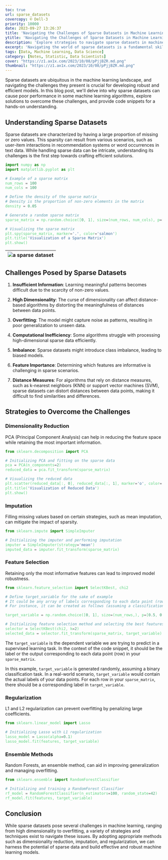 ```yaml
---
toc: true
url: sparse_datasets
covercopy: © Dell-3
priority: 10000
date: 2023-09-27 13:26:37
title: 'Navigating the Challenges of Sparse Datasets in Machine Learning'
ytitle: 'Navigating the Challenges of Sparse Datasets in Machine Learning' 
description: 'Explore strategies to navigate sparse datasets in machine learning with practical Python code examples and solutions.'
excerpt: 'Navigating the world of sparse datasets is a fundamental skill in machine learning. This blog post delves into the challenges posed by sparse datasets, such as high dimensionality, overfitting, and computational inefficiency, offering insightful strategies to overcome them. With hands-on Python code snippets for visualization and implementation of solutions like dimensionality reduction, imputation, and regularization, this post is a comprehensive guide for anyone looking to harness the potential of sparse data in building robust machine learning models. Explore the intricacies of dealing with sparse datasets and equip yourself with the knowledge to turn challenges into opportunities!'
tags: [Data, Machine Learning, Data Science]
category: [Notes, Statistic, Data Scientists]
cover: "https://z1.ax1x.com/2023/10/08/pPjjBZR.md.png"
thumbnail: "https://z1.ax1x.com/2023/10/08/pPjjBZR.md.png"
---
```


Sparse datasets are ubiquitous in the machine learning landscape, and navigating the challenges they present is crucial for developing robust and efficient models. In this blog post, we'll delve into why sparse datasets can cause poor performance in some machine learning algorithms, explore solutions to overcome these challenges, and provide code snippets for a hands-on understanding.

## Understanding Sparse Datasets

Sparse datasets are characterized by having a large proportion of missing or zero values. This sparsity can result from various scenarios, such as user-item interactions in recommendation systems or word occurrences in text data. While handling sparse data can be intricate, understanding its challenges is the first step towards crafting efficient solutions.

```python
import numpy as np
import matplotlib.pyplot as plt

# Example of a sparse matrix
num_rows = 100
num_cols = 100

# Define the density of the sparse matrix
# Density is the proportion of non-zero elements in the matrix
density = 0.05

# Generate a random sparse matrix
sparse_matrix = np.random.choice([0, 1], size=(num_rows, num_cols), p=[1-density, density])

# Visualizing the sparse matrix
plt.spy(sparse_matrix, marker='.', color='salmon')
plt.title('Visualization of a Sparse Matrix')
plt.show()
```

|![a sparse dataset](https://z1.ax1x.com/2023/09/28/pPblU8H.png)|
|:-:|

## Challenges Posed by Sparse Datasets

1. **Insufficient Information**: Learning meaningful patterns becomes difficult due to the scarcity of non-zero values.

2. **High Dimensionality**: The curse of dimensionality can affect distance-based algorithms by distorting the meaningfulness of distances between data points.

3. **Overfitting**: The model might capture noise as patterns, resulting in poor generalization to unseen data.

4. **Computational Inefficiency**: Some algorithms struggle with processing high-dimensional sparse data efficiently.

5. **Imbalance**: Sparse datasets might introduce class imbalance, leading to biased models.

6. **Feature Importance**: Determining which features are informative is challenging in sparse scenarios.

7. **Distance Measures**: For algorithms that rely on distance measures, such as k-nearest neighbors (KNN) or support vector machines (SVM), sparse datasets can distort distances between data points, making it difficult to find similarities and differences.

## Strategies to Overcome the Challenges

### Dimensionality Reduction
PCA (Principal Component Analysis) can help in reducing the feature space while retaining the most important information.

```python
from sklearn.decomposition import PCA

# Initializing PCA and fitting on the sparse data
pca = PCA(n_components=2)
reduced_data = pca.fit_transform(sparse_matrix)

# Visualizing the reduced data
plt.scatter(reduced_data[:, 0], reduced_data[:, 1], marker='o', color='b')
plt.title('Visualization of Reduced Data')
plt.show()
```

### Imputation
Filling missing values based on certain strategies, such as mean imputation, can mitigate the impact of sparsity.

```python
from sklearn.impute import SimpleImputer

# Initializing the imputer and performing imputation
imputer = SimpleImputer(strategy='mean')
imputed_data = imputer.fit_transform(sparse_matrix)
```

### Feature Selection

Retaining only the most informative features can lead to improved model robustness.


```python
from sklearn.feature_selection import SelectKBest, chi2

# Define target_variable for the sake of example
# It could be any array of labels corresponding to each data point (row) in your sparse_matrix
# For instance, it can be created as follows (assuming a classification task with two classes, 0 and 1):

target_variable = np.random.choice([0, 1], size=(num_rows,), p=[0.5, 0.5])

# Initializing feature selection method and selecting the best features
selector = SelectKBest(chi2, k=2)
selected_data = selector.fit_transform(sparse_matrix, target_variable)
```
The `target_variable` is the dependent variable we are trying to predict in a supervised learning task. In the context of the code snippet, it should be the label or the output corresponding to each data point (row) in your `sparse_matrix`.

In this example, `target_variable` is generated randomly, assuming a binary classification task. In a real-world scenario, `target_variable` would contain the actual labels of your data points. For each row in your `sparse_matrix`, there should be a corresponding label in `target_variable`.

### Regularization
L1 and L2 regularization can prevent overfitting by penalizing large coefficients.

```python
from sklearn.linear_model import Lasso

# Initializing Lasso with L1 regularization
lasso_model = Lasso(alpha=0.1)
lasso_model.fit(features, target_variable)
```

### Ensemble Methods
Random Forests, an ensemble method, can aid in improving generalization and managing overfitting.

```python
from sklearn.ensemble import RandomForestClassifier

# Initializing and training a RandomForest Classifier
rf_model = RandomForestClassifier(n_estimators=100, random_state=42)
rf_model.fit(features, target_variable)
```

## Conclusion

While sparse datasets pose several challenges in machine learning, ranging from high dimensionality to overfitting, a variety of strategies and techniques exist to navigate these issues. By adopting appropriate methods such as dimensionality reduction, imputation, and regularization, we can harness the potential of sparse data and build effective and robust machine learning models.

<style>
pre {
  background-color:#38393d;
  color: #5fd381;
}
</style>
